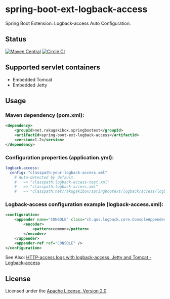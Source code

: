 spring-boot-ext-logback-access
==============================

Spring Boot Extension: Logback-access Auto Configuration.

Status
------

[![Maven Central](https://maven-badges.herokuapp.com/maven-central/net.rakugakibox.springbootext/spring-boot-ext-logback-access/badge.svg)](https://maven-badges.herokuapp.com/maven-central/net.rakugakibox.springbootext/spring-boot-ext-logback-access)
[![Circle CI](https://circleci.com/gh/akihyro/spring-boot-ext-logback-access.svg?style=shield)](https://circleci.com/gh/akihyro/spring-boot-ext-logback-access)

Supported servlet containers
----------------------------

* Embedded Tomcat
* Embedded Jetty

Usage
-----

### Maven dependency (pom.xml):

```xml
<dependency>
    <groupId>net.rakugakibox.springbootext</groupId>
    <artifactId>spring-boot-ext-logback-access</artifactId>
    <version>1.2</version>
</dependency>
```

### Configuration properties (application.yml):

```yml
logback.access:
  config: "classpath:your-logback-access.xml"
    # Auto-detected by default.
    #   => "classpath:logback-access-test.xml"
    #   => "classpath:logback-access.xml"
    #   => "classpath:net/rakugakibox/springbootext/logback/access/logback-access.xml"
```

### Logback-access configuration example (logback-access.xml):

```xml
<configuration>
    <appender name="CONSOLE" class="ch.qos.logback.core.ConsoleAppender">
        <encoder>
            <pattern>common</pattern>
        </encoder>
    </appender>
    <appender-ref ref="CONSOLE" />
</configuration>
```

See Also: [HTTP-access logs with logback-access, Jetty and Tomcat - Logback-access](http://logback.qos.ch/access.html)

License
-------

Licensed under the [Apache License, Version 2.0](http://www.apache.org/licenses/LICENSE-2.0).
